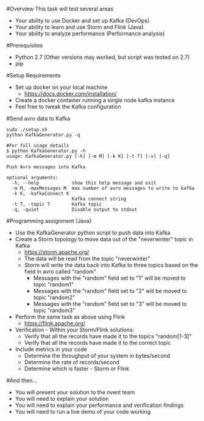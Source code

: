 #Overview
This task will test several areas
* Your ability to use Docker and set up Kafka (DevOps)
* Your ability to learn and use Storm and Flink (Java)
* Your ability to analyze performance (Performance analysis)

#Prerequisites
* Python 2.7 (Other versions may worked, but script was tested on 2.7)
* pip


#Setup Requirements
* Set up docker on your local machine
  * https://docs.docker.com/installation/
* Create a docker container running a single node kafka instance
* Feel free to tweak the Kafka configuration


#Send avro data to Kafka 
```
sudo ./setup.sh
python KafkaGenerator.py -q

#For full usage details
$ python KafkaGenerator.py -h
usage: KafkaGenerator.py [-h] [-m M] [-k K] [-t T] [-v] [-q]

Push Avro messages into Kafka

optional arguments:
  -h, --help            show this help message and exit
  -m M, -maxMessages M  max number of avro messages to write to kafka
  -k K, -kafkaConnect K
                        Kafka connect string
  -t T, -topic T        Kafka topic
  -q, -quiet            Disable output to stdout
```


#Programming assignment (Java)
* Use the KafkaGenerator python script to push data into Kafka
* Create a Storm topology to move data out of the "neverwinter" topic in Kafka
  * https://storm.apache.org/
  * The data will be read from the topic "neverwinter"
  * Storm will write the data back into Kafka to three topics based on the field in avro called "random"
    * Messages with the "random" field set to "1" will be moved to topic "random1"
    * Messages with the "random" field set to "2" will be moved to topic "random2"
    * Messages with the "random" field set to "3" will be moved to topic "random3"
* Perform the same task as above using Flink
  * https://flink.apache.org/
* Verification - Within your Storm/Flink solutions:
  * Verify that all the records have made it to the topics "random[1-3]"
  * Verify that all the records have made it to the correct topic
* Include metrics in your code
  * Determine the throughput of your system in bytes/second
  * Determine the rate of records/second
  * Determine which is faster - Storm or Flink
  
#And then...
* You will present your solution to the nvent team
* You will need to explain your solution
* You will need to explain your performance and verification findings
* You will need to run a live demo of your code working